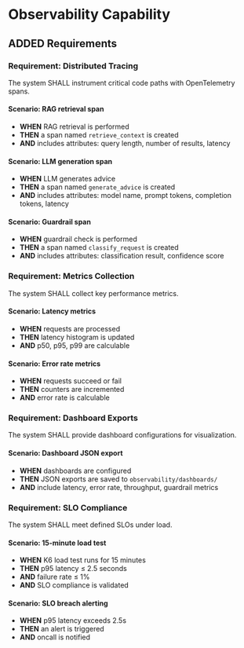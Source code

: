 # Observability Capability

## ADDED Requirements

### Requirement: Distributed Tracing
The system SHALL instrument critical code paths with OpenTelemetry spans.

#### Scenario: RAG retrieval span
- **WHEN** RAG retrieval is performed
- **THEN** a span named `retrieve_context` is created
- **AND** includes attributes: query length, number of results, latency

#### Scenario: LLM generation span
- **WHEN** LLM generates advice
- **THEN** a span named `generate_advice` is created
- **AND** includes attributes: model name, prompt tokens, completion tokens, latency

#### Scenario: Guardrail span
- **WHEN** guardrail check is performed
- **THEN** a span named `classify_request` is created
- **AND** includes attributes: classification result, confidence score

### Requirement: Metrics Collection
The system SHALL collect key performance metrics.

#### Scenario: Latency metrics
- **WHEN** requests are processed
- **THEN** latency histogram is updated
- **AND** p50, p95, p99 are calculable

#### Scenario: Error rate metrics
- **WHEN** requests succeed or fail
- **THEN** counters are incremented
- **AND** error rate is calculable

### Requirement: Dashboard Exports
The system SHALL provide dashboard configurations for visualization.

#### Scenario: Dashboard JSON export
- **WHEN** dashboards are configured
- **THEN** JSON exports are saved to `observability/dashboards/`
- **AND** include latency, error rate, throughput, guardrail metrics

### Requirement: SLO Compliance
The system SHALL meet defined SLOs under load.

#### Scenario: 15-minute load test
- **WHEN** K6 load test runs for 15 minutes
- **THEN** p95 latency ≤ 2.5 seconds
- **AND** failure rate ≤ 1%
- **AND** SLO compliance is validated

#### Scenario: SLO breach alerting
- **WHEN** p95 latency exceeds 2.5s
- **THEN** an alert is triggered
- **AND** oncall is notified


